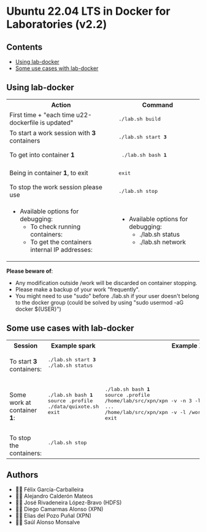 # Ubuntu 22.04 LTS in Docker for Laboratories (v2.2)

## Contents

 * [Using lab-docker](https://github.com/acaldero/lab-docker/edit/main/README.md#using-lab-docker)
 * [Some use cases with lab-docker](https://github.com/acaldero/lab-docker/edit/main/README.md#some-use-cases-with-lab-docker)


## Using lab-docker

<html>
 <table>
  <tr>
  <th>Action</th>
  <th>Command</th>
  </tr>

  <tr>
  <td> First time + "each time u22-dockerfile is updated"  </td>
  <td><pre>./lab.sh build</pre>
  </td>
  </tr>

  <tr>
  <td> To start a work session with <b>3</b> containers </td>
  <td><pre>./lab.sh start <b>3</b></pre>
  </td>
  </tr>

  <tr>
  <td> To get into container <b>1</b>  </td>
  <td><pre> ./lab.sh bash <b>1</b></pre>
  </td>
  </tr>

  <tr>
  <td> Being in container <b>1</b>, to exit  </td>
  <td>   <pre>exit</pre>  </td>
  </tr>

  <tr>
  <td>To stop the work session please use  </td>
  <td><pre>./lab.sh stop</pre>
  </td>
  </tr>

  <tr>
  <td>
</html>

  * Available options for debugging:
    * To check running containers:
    * To get the containers internal IP addresses:
  
<html>
  </td>
  <td>
</html>

  * Available options for debugging:
    * ./lab.sh status
    * ./lab.sh network

<html>
  </td>
  </tr>
 </table>
</html>

**Please beware of**:
  * Any modification outside /work will be discarded on container stopping.
  * Please make a backup of your work "frequently".
  * You might need to use "sudo" before ./lab.sh if your user doesn't belong to the docker group (could be solved by using "sudo usermod -aG docker ${USER}")


## Some use cases with lab-docker

<html>
 <table>
  <tr>
  <th>Session</th>
  <th>Example spark</th>
  <th>Example XPN</th>
  </tr>

  <tr>
  <td>
    To start <b>3</b> containers:
  </td>
  <td colspan="2">
   <pre>
./lab.sh start <b>3</b>
./lab.sh status
   </pre>
  </td>
  </tr>

  <tr>
  <td>
    Some work at container <b>1</b>:
  </td>
  <td>
   <pre>
./lab.sh bash <b>1</b>
source .profile
./data/quixote.sh
exit
   </pre>
  </td>
  <td>
   <pre>
./lab.sh bash <b>1</b>
source .profile
/home/lab/src/xpn/xpn -v -n 3 -l /work/export/names  start
...
/home/lab/src/xpn/xpn -v -l /work/export/names  stop
exit
   </pre>
  </td>
  </tr>

  <tr>
  <td>
     To stop the containers:
  </td>
  <td colspan="2">
   <pre>
./lab.sh stop
   </pre>
  </td>
  </tr>

 </table>
</html>


## Authors
* :technologist: Félix García-Carballeira
* :technologist: Alejandro Calderón Mateos
* :technologist: José Rivadeneira López-Bravo (HDFS)
* :technologist: Diego Camarmas Alonso (XPN)
* :technologist: Elias del Pozo Puñal (XPN)
* :technologist: Saúl Alonso Monsalve

